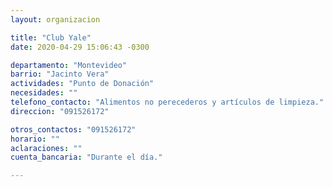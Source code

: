 ```yaml
---
layout: organizacion

title: "Club Yale"
date: 2020-04-29 15:06:43 -0300

departamento: "Montevideo"
barrio: "Jacinto Vera"
actividades: "Punto de Donación"
necesidades: ""
telefono_contacto: "Alimentos no perecederos y artículos de limpieza."
direccion: "091526172"

otros_contactos: "091526172"
horario: ""
aclaraciones: ""
cuenta_bancaria: "Durante el día."

---
```

